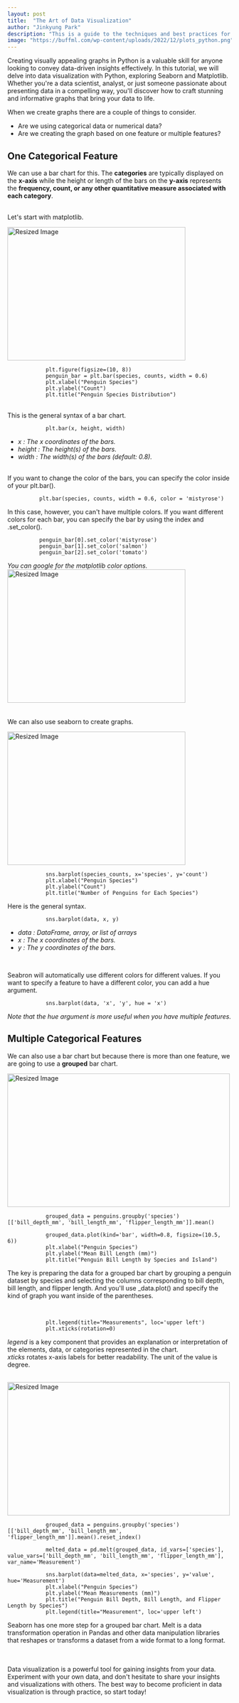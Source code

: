 ```yaml
---
layout: post
title:  "The Art of Data Visualization"
author: "Jinkyung Park"
description: "This is a guide to the techniques and best practices for creating stunning graphs in Python."
image: "https://buffml.com/wp-content/uploads/2022/12/plots_python.png"
--- 
```


Creating visually appealing graphs in Python is a valuable skill for anyone looking to convey data-driven insights effectively. In this tutorial, we will delve into data visualization with Python, exploring Seaborn and Matplotlib. Whether you're a data scientist, analyst, or just someone passionate about presenting data in a compelling way, you'll discover how to craft stunning and informative graphs that bring your data to life.

When we create graphs there are a couple of things to consider.<br>
* Are we using categorical data or numerical data?<br>
* Are we creating the graph based on one feature or multiple features?


## One Categorical Feature
We can use a bar chart for this. The **categories** are typically displayed on the **x-axis** while the height or length of the bars on the **y-axis** represents the **frequency, count, or any other quantitative measure associated with each category**.
<br></br>

Let's start with matplotlib.

<img src="https://github.com/JinSadiePark/JinSadiePark.github.io/blob/main/_posts/Screenshot%202023-10-13%20at%201.18.02%20PM.png?raw=true" alt="Resized Image" width="400" height="300">

                plt.figure(figsize=(10, 8))
                penguin_bar = plt.bar(species, counts, width = 0.6)
                plt.xlabel("Penguin Species")
                plt.ylabel("Count")
                plt.title("Penguin Species Distribution")
<br>                
This is the general syntax of a bar chart.
<br>

                plt.bar(x, height, width)             

* _x : The x coordinates of the bars._<br>
* _height : The height(s) of the bars._<br>
* _width : The width(s) of the bars (default: 0.8)._<br>

<br>
If you want to change the color of the bars, you can specify the color inside of your plt.bar().
<br>

              plt.bar(species, counts, width = 0.6, color = 'mistyrose')

In this case, however, you can't have multiple colors. If you want different colors for each bar, you can specify the bar by using the index and .set_color().
<br>

              penguin_bar[0].set_color('mistyrose')
              penguin_bar[1].set_color('salmon')
              penguin_bar[2].set_color('tomato')
              
_You can google for the matplotlib color options._<br>
<img src="https://github.com/JinSadiePark/JinSadiePark.github.io/blob/main/_posts/Screenshot%202023-10-13%20at%205.24.55%20PM.png?raw=true" alt="Resized Image" width="400" height="300">
<br>
<br>
<br>
We can also use seaborn to create graphs.

<img src="https://github.com/JinSadiePark/JinSadiePark.github.io/blob/main/_posts/Screenshot%202023-10-13%20at%207.05.23%20PM.png?raw=true" alt="Resized Image" width="400" height="300">
<br>

                sns.barplot(species_counts, x='species', y='count')
                plt.xlabel("Penguin Species")
                plt.ylabel("Count")
                plt.title("Number of Penguins for Each Species")

Here is the general syntax.
<br>

                sns.barplot(data, x, y)
                
* _data : DataFrame, array, or list of arrays_<br>
* _x : The x coordinates of the bars._<br>
* _y : The y coordinates of the bars._<br>
<br>

Seabron will automatically use different colors for different values. If you want to specify a feature to have a different color, you can add a hue argument.
<br>

                sns.barplot(data, 'x', 'y', hue = 'x')

_Note that the hue argument is more useful when you have multiple features._
<br>

## Multiple Categorical Features
We can also use a bar chart but because there is more than one feature, we are going to use a **grouped** bar chart.

<img src="https://github.com/JinSadiePark/JinSadiePark.github.io/blob/main/_posts/Screenshot%202023-10-13%20at%208.34.29%20PM.png?raw=true" alt="Resized Image" width="500" height="300">
<br>

                grouped_data = penguins.groupby('species')[['bill_depth_mm', 'bill_length_mm', 'flipper_length_mm']].mean()

                grouped_data.plot(kind='bar', width=0.8, figsize=(10.5, 6))
                plt.xlabel("Penguin Species")
                plt.ylabel("Mean Bill Length (mm)")
                plt.title("Penguin Bill Length by Species and Island")
                
The key is preparing the data for a grouped bar chart by grouping a penguin dataset by species and selecting the columns corresponding to bill depth, bill length, and flipper length. And you'll use _data.plot() and specify the kind of graph you want inside of the parentheses.

<br>

                plt.legend(title="Measurements", loc='upper left')
                plt.xticks(rotation=0)

_legend_ is a key component that provides an explanation or interpretation of the elements, data, or categories represented in the chart.<br>
_xticks_ rotates x-axis labels for better readability. The unit of the value is degree.

<br>
<img src="https://github.com/JinSadiePark/JinSadiePark.github.io/blob/main/_posts/Screenshot%202023-10-13%20at%209.03.46%20PM.png?raw=true" alt="Resized Image" width="500" height="300">
<br>
                
                grouped_data = penguins.groupby('species')[['bill_depth_mm', 'bill_length_mm', 'flipper_length_mm']].mean().reset_index()

                melted_data = pd.melt(grouped_data, id_vars=['species'], value_vars=['bill_depth_mm', 'bill_length_mm', 'flipper_length_mm'], var_name='Measurement')
                
                sns.barplot(data=melted_data, x='species', y='value', hue='Measurement')
                plt.xlabel("Penguin Species")
                plt.ylabel("Mean Measurements (mm)")
                plt.title("Penguin Bill Depth, Bill Length, and Flipper Length by Species")
                plt.legend(title="Measurement", loc='upper left')

Seaborn has one more step for a grouped bar chart. Melt is a data transformation operation in Pandas and other data manipulation libraries that reshapes or transforms a dataset from a wide format to a long format.

<br>
<br>
Data visualization is a powerful tool for gaining insights from your data. Experiment with your own data, and don't hesitate to share your insights and visualizations with others. The best way to become proficient in data visualization is through practice, so start today!
